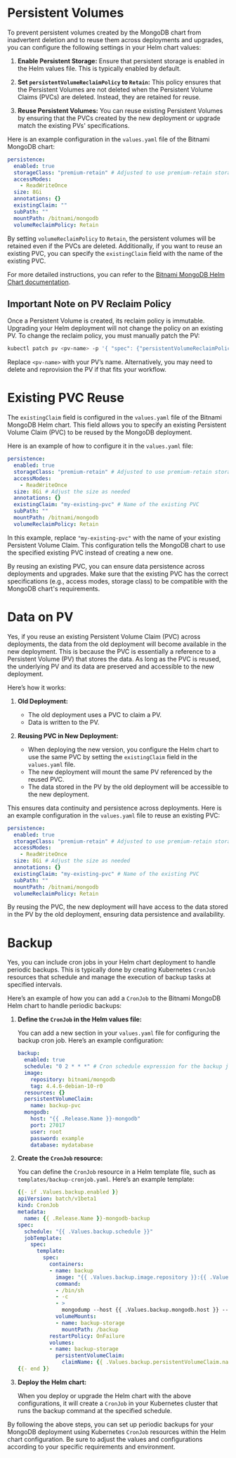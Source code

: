 # Persistent Volumes
To prevent persistent volumes created by the MongoDB chart from inadvertent deletion and to reuse them across deployments and upgrades, you can configure the following settings in your Helm chart values:

1. **Enable Persistent Storage:**
   Ensure that persistent storage is enabled in the Helm values file. This is typically enabled by default.

2. **Set `persistentVolumeReclaimPolicy` to `Retain`:**
   This policy ensures that the Persistent Volumes are not deleted when the Persistent Volume Claims (PVCs) are deleted. Instead, they are retained for reuse.

3. **Reuse Persistent Volumes:**
   You can reuse existing Persistent Volumes by ensuring that the PVCs created by the new deployment or upgrade match the existing PVs' specifications.

Here is an example configuration in the `values.yaml` file of the Bitnami MongoDB chart:

```yaml
persistence:
  enabled: true
  storageClass: "premium-retain" # Adjusted to use premium-retain storage class
  accessModes:
    - ReadWriteOnce
  size: 8Gi
  annotations: {}
  existingClaim: ""
  subPath: ""
  mountPath: /bitnami/mongodb
  volumeReclaimPolicy: Retain
```

By setting `volumeReclaimPolicy` to `Retain`, the persistent volumes will be retained even if the PVCs are deleted. Additionally, if you want to reuse an existing PVC, you can specify the `existingClaim` field with the name of the existing PVC.

For more detailed instructions, you can refer to the [Bitnami MongoDB Helm Chart documentation](https://github.com/bitnami/charts/tree/master/bitnami/mongodb).

## Important Note on PV Reclaim Policy

Once a Persistent Volume is created, its reclaim policy is immutable. Upgrading your Helm deployment will not change the policy on an existing PV. To change the reclaim policy, you must manually patch the PV:
```bash
kubectl patch pv <pv-name> -p '{ "spec": {"persistentVolumeReclaimPolicy": "Retain" } }'
```
Replace `<pv-name>` with your PV’s name. Alternatively, you may need to delete and reprovision the PV if that fits your workflow.

# Existing PVC Reuse

The `existingClaim` field is configured in the `values.yaml` file of the Bitnami MongoDB Helm chart. This field allows you to specify an existing Persistent Volume Claim (PVC) to be reused by the MongoDB deployment.

Here is an example of how to configure it in the `values.yaml` file:

```yaml
persistence:
  enabled: true
  storageClass: "premium-retain" # Adjusted to use premium-retain storage class
  accessModes:
    - ReadWriteOnce
  size: 8Gi # Adjust the size as needed
  annotations: {}
  existingClaim: "my-existing-pvc" # Name of the existing PVC
  subPath: ""
  mountPath: /bitnami/mongodb
  volumeReclaimPolicy: Retain
```

In this example, replace `"my-existing-pvc"` with the name of your existing Persistent Volume Claim. This configuration tells the MongoDB chart to use the specified existing PVC instead of creating a new one.

By reusing an existing PVC, you can ensure data persistence across deployments and upgrades. Make sure that the existing PVC has the correct specifications (e.g., access modes, storage class) to be compatible with the MongoDB chart's requirements.

# Data on PV

Yes, if you reuse an existing Persistent Volume Claim (PVC) across deployments, the data from the old deployment will become available in the new deployment. This is because the PVC is essentially a reference to a Persistent Volume (PV) that stores the data. As long as the PVC is reused, the underlying PV and its data are preserved and accessible to the new deployment.

Here’s how it works:

1. **Old Deployment:**
   - The old deployment uses a PVC to claim a PV.
   - Data is written to the PV.

2. **Reusing PVC in New Deployment:**
   - When deploying the new version, you configure the Helm chart to use the same PVC by setting the `existingClaim` field in the `values.yaml` file.
   - The new deployment will mount the same PV referenced by the reused PVC.
   - The data stored in the PV by the old deployment will be accessible to the new deployment.

This ensures data continuity and persistence across deployments. Here is an example configuration in the `values.yaml` file to reuse an existing PVC:

```yaml
persistence:
  enabled: true
  storageClass: "premium-retain" # Adjusted to use premium-retain storage class
  accessModes:
    - ReadWriteOnce
  size: 8Gi # Adjust the size as needed
  annotations: {}
  existingClaim: "my-existing-pvc" # Name of the existing PVC
  subPath: ""
  mountPath: /bitnami/mongodb
  volumeReclaimPolicy: Retain
```

By reusing the PVC, the new deployment will have access to the data stored in the PV by the old deployment, ensuring data persistence and availability.

# Backup

Yes, you can include cron jobs in your Helm chart deployment to handle periodic backups. This is typically done by creating Kubernetes `CronJob` resources that schedule and manage the execution of backup tasks at specified intervals.

Here’s an example of how you can add a `CronJob` to the Bitnami MongoDB Helm chart to handle periodic backups:

1. **Define the `CronJob` in the Helm values file:**
   
   You can add a new section in your `values.yaml` file for configuring the backup cron job. Here’s an example configuration:

   ```yaml
   backup:
     enabled: true
     schedule: "0 2 * * *" # Cron schedule expression for the backup job
     image:
       repository: bitnami/mongodb
       tag: 4.4.6-debian-10-r0
     resources: {}
     persistentVolumeClaim:
       name: backup-pvc
     mongodb:
       host: "{{ .Release.Name }}-mongodb"
       port: 27017
       user: root
       password: example
       database: mydatabase
   ```

2. **Create the `CronJob` resource:**

   You can define the `CronJob` resource in a Helm template file, such as `templates/backup-cronjob.yaml`. Here’s an example template:

   ```yaml
   {{- if .Values.backup.enabled }}
   apiVersion: batch/v1beta1
   kind: CronJob
   metadata:
     name: {{ .Release.Name }}-mongodb-backup
   spec:
     schedule: "{{ .Values.backup.schedule }}"
     jobTemplate:
       spec:
         template:
           spec:
             containers:
             - name: backup
               image: "{{ .Values.backup.image.repository }}:{{ .Values.backup.image.tag }}"
               command:
               - /bin/sh
               - -c
               - >
                 mongodump --host {{ .Values.backup.mongodb.host }} --port {{ .Values.backup.mongodb.port }} --username {{ .Values.backup.mongodb.user }} --password {{ .Values.backup.mongodb.password }} --db {{ .Values.backup.mongodb.database }} --out /backup/$(date +\%F)
               volumeMounts:
               - name: backup-storage
                 mountPath: /backup
             restartPolicy: OnFailure
             volumes:
             - name: backup-storage
               persistentVolumeClaim:
                 claimName: {{ .Values.backup.persistentVolumeClaim.name }}
   {{- end }}
   ```

3. **Deploy the Helm chart:**

   When you deploy or upgrade the Helm chart with the above configurations, it will create a `CronJob` in your Kubernetes cluster that runs the backup command at the specified schedule.

By following the above steps, you can set up periodic backups for your MongoDB deployment using Kubernetes `CronJob` resources within the Helm chart configuration. Be sure to adjust the values and configurations according to your specific requirements and environment.

